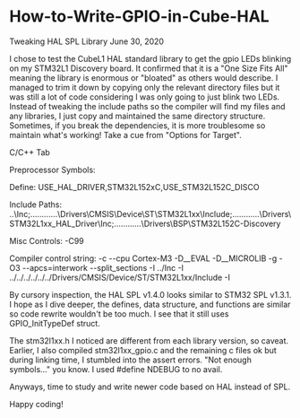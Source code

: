 # How-to-Write-GPIO-in-Cube-HAL

Tweaking HAL SPL Library		June 30, 2020

I chose to test the CubeL1 HAL standard library to get the gpio LEDs blinking on my 
STM32L1 Discovery board. It confirmed that it is a "One Size Fits All" meaning the
library is enormous or "bloated" as others would describe. I managed to trim it down by
copying only the relevant directory files but it was still a lot of code considering I
was only going to just blink two LEDs. Instead of tweaking the include paths so the
compiler will find my files and any libraries, I just copy and maintained the same 
directory structure. Sometimes, if you break the dependencies, it is more troublesome
so maintain what's working! Take a cue from "Options for Target".

C/C++ Tab

Preprocessor Symbols:

Define: USE_HAL_DRIVER,STM32L152xC,USE_STM32L152C_DISCO

Include Paths: ..\Inc;..\..\..\..\..\..\Drivers\CMSIS\Device\ST\STM32L1xx\Include;..\..\..\..\..\..\Drivers\STM32L1xx_HAL_Driver\Inc;..\..\..\..\..\..\Drivers\BSP\STM32L152C-Discovery

Misc Controls: -C99

Compiler control string: -c --cpu Cortex-M3 -D__EVAL -D__MICROLIB -g -O3 --apcs=interwork --split_sections -I ../Inc -I ../../../../../../Drivers/CMSIS/Device/ST/STM32L1xx/Include -I 

By cursory inspection, the HAL SPL v1.4.0 looks similar to STM32 SPL v1.3.1. I hope as I
dive deeper, the defines, data structure, and functions are similar so code rewrite
wouldn't be too much. I see that it still uses GPIO_InitTypeDef struct.

The stm32l1xx.h I noticed are different from each library version, so caveat. Earlier, I 
also compiled stm32l1xx_gpio.c and the remaining c files ok but during linking time, I
stumbled into the assert errors. "Not enough symbols..." you know. I used #define NDEBUG
to no avail.

Anyways, time to study and write newer code based on HAL instead of SPL.

Happy coding!
